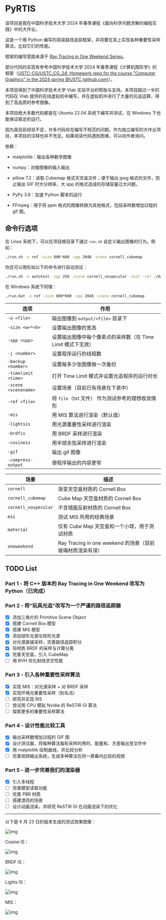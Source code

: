 # PyRTIS

该项目是我在中国科学技术大学 2024 年春季课程《面向科学问题求解的编程实践》中的大作业。

这是一个用 Python 编写的简易路径追踪框架，并将要在其上实现各种重要性采样算法，比较它们的性能。

框架的编写思路来源于 [Ray Tracing in One Weekend Series](https://raytracing.github.io/)。

部分代码的实现有参考中国科学技术大学 2024 年春季课程《计算机图形学》的框架（[USTC-CG/USTC_CG_24: Homework repo for the course "Computer Graphics" in the 2024 spring @USTC (github.com)](https://github.com/USTC-CG/USTC_CG_24)）。

本项目得到了中国科学技术大学 Vlab 实验平台的帮助与支持。本项目超过一半的代码在 Vlab 提供的在线虚拟机中编写，并在虚拟机中进行了大量的光追运算，得到了高品质的参考图像。

本项目绝大多数代码都是在 Ubuntu 22.04 系统下编写并测试，在 Windows 下也能保证稳定的运行。

因为我目前经验不足，许多代码存在编写不规范的问题。作为独立编写的大作业项目，本项目的注释也并不充足。如果阅读代码遇到困难，可以向作者询问。

依赖：

- matplotlib：输出各种数学图像
- numpy：对接图像的输入输出
- pillow 7.2：读取 Cubemap 格式天空盒文件；便于输出 jpeg 格式的文件，防止输出 GIF 时大分辨率、大 spp 的格式造成的存储容量过大问题。

- PyPy 3.8：加速 Python 脚本的运行
- FFmpeg：用于将 ppm 格式的图像转换为其他格式，包括采样数增加过程的 gif 图。

## 命令行选项

在 Linux 系统下，可以在项目根目录下通过 `run.sh` 自定义输出图像的行为。例如：

```bash
./run.sh -o ref -size 800*600 -spp 2048 -scene cornell_cubemap
```

你还可以用形如以下的命令进行自动测试：

```bash
./run.sh -o autotest -spp 256 -scene cornell_nospecular -test -ref ./data/cornell_nospecular_ref.txt
```

在 Windows 系统下同理：
```bat
./run.bat -o ref -size 800*600 -spp 2048 -scene cornell_cubemap
```

| 选项 | 作用 |
|----|----------|
| `-o <file>`| 输出图像到 `output/<file>` 目录下 |
| `-size <w>*<h>`| 设置输出图像的宽高 |
| `-spp <spp>`| 设置输出图像中每个像素点的采样数（在 Time Limit 模式下无效） |
| `-j <number>`| 设置程序运行的线程数 |
| `-backup <number>`| 设置每多少张图像做一次备份 |
| `-timelimit <time>`| 打开 Time Limit 模式并设置光追程序的运行时长 |
| `-scene <scenename>`| 设置场景（目前已有场景在下表中） |
| `-ref <file>`| 将 `file`（txt 文件） 作为测试参考的理想收敛情形 |
| `-mis`| 用 MIS 算法进行渲染（默认值） |
| `-lightsis`| 用光源重要性采样进行渲染 |
| `-brdfis`| 用 BRDF 采样进行渲染 |
| `-cosineis`| 用半球余弦采样进行渲染 |
| `-gif`| 输出 gif 图像 |
| `-compress-output`| 使程序输出的内容更窄 |

| 场景 | 描述 |
|----|----------|
| `cornell`| 渐变天空盒材质的 Cornell Box |
| `cornell_cubemap`| Cube Map 天空盒材质的 Cornell Box |
| `cornell_nospecular`| 不含镜面反射材质的 Cornell Box |
| `mis`| 测试 MIS 所用的经典场景 |
| `material`| 仅有 Cube Map 天空盒和一个小球，用于测试材质 |
| `oneweekend`| Ray Tracing in one weekend 的场景（目前玻璃材质渲染有误） |

## TODO List

### Part 1 - 将 C++ 版本的 Ray Tracing in One Weekend 改写为 Python（已完成）

### Part 2 - 将“玩具光追”改写为一个严谨的路径追踪器

- [x] 添加三角片的 Primitive Scene Object
- [x] 搭建 Cornell Box 模型
- [x] 搭建 MIS 模型
- [x] 添加球形光源与矩形光源
- [x] 对光源直接采样，完善路径追踪积分
- [x] 将材质 BRDF 的采样与计算分离
- [x] 完善天空盒，引入 CubeMap
- [ ] 用 BVH 优化射线求交性能

### Part 3 - 引入各种重要性采样算法

- [x] 实现 MIS：对光源采样 + 对 BRDF 采样
- [x] 实现环境光重要性采样（别名法）
- [ ] 研究并实现 RIS
- [ ] 尝试用 CPU 模拟 Nvidia 的 ReSTIR GI 算法
- [ ] 探索更多的重要性采样算法

### Part 4 - 设计性能比较工具

- [x] 输出采样数增加过程的 GIF 图
- [x] 设计测试器，将每种算法每轮采样的用时、能量和、方差输出至文件中
- [x] 用 matplotlib 绘制曲线，并比较分析
- [ ] 完善视频输出系统，生成多种算法在同一屏幕内比较的视频

### Part 5 - 进一步完善我们的渲染器

- [x] 引入多线程
- [ ] 完善模型读取功能
- [ ] 完善 PBR 材质
- [ ] 搭建漂亮的场景
- [ ] 设计动画渲染，并研究 ReSTIR GI 在动画渲染下的优化

---

以下是 6 月 23 日的版本生成的测试效果图像：

![img](images/gt.png)

Cosine IS：

![img](images/test_CosineIS.png)

BRDF IS：

![img](images/test_BRDFIS.png)

Lights IS：

![img](images/test_LightsIS.png)

MIS：

![img](images/test_MIS.png)